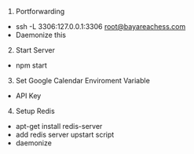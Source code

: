 1. Portforwarding
  - ssh -L 3306:127.0.0.1:3306 root@bayareachess.com
  - Daemonize this
2. Start Server
  - npm start
3. Set Google Calendar Enviroment Variable
  - API Key
4. Setup Redis
 - apt-get install redis-server
 - add redis server upstart script
 - daemonize
